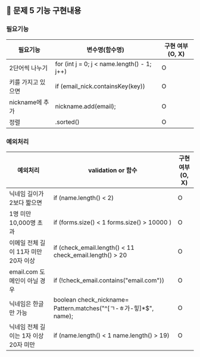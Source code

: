 ## 🚀 문제 5 기능 구현내용

### 필요기능


| 필요기능         | 변수명(함수명)                                    | 구현 여부(O, X) |
|--------------|---------------------------------------------|-------------|
| 2단어씩 나누기     | for (int j = 0; j < name.length() - 1; j++) | O           |
| 키를 가지고 있으면   | if (email_nick.containsKey(key)) | O           |
| nickname에 추가 |  nickname.add(email);| O           |
| 정렬           |  .sorted()| O           |

### 예외처리

| 예외처리                    | validation or 함수                          | 구현 여부(O, X) |
|-------------------------|-------------------------------------------|-------------|
| 닉네임 길이가 2보다 짧으면         | if (name.length() < 2)                    | O           |
| 1명 미만 10,000명 초과        | if (forms.size() < 1  forms.size() > 10000 ) | O           |
| 이메일 전체 길이 11자 미만 20자 이상 |  if (check_email.length() < 11  check_email.length() > 20 | O           |
| email.com 도메인이 아닐 경우    |     if (!check_email.contains("email.com"))          | O           |
| 닉네임은 한글만 가능             |       boolean check_nickname= Pattern.matches("^[ㄱ-ㅎ가-힣]*$", name); | O           |
| 닉네임 전체 길이는 1자 이상 20자 미만   |   if (name.length() < 1  name.length() > 19)          | O           |